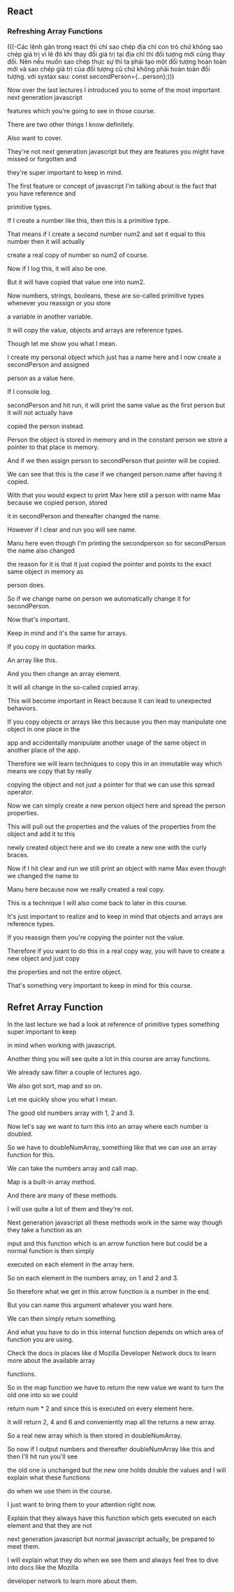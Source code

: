 ## React


### Refreshing Array Functions
(((-Các lệnh gán trong react thì chỉ sao chép địa chỉ con trỏ chứ không sao chép giá trị vì lẽ đó khi thay đổi giá trị tại địa chỉ thì đối tượng mới cũng thay đổi. Nên nếu muốn sao chép thực sự thì ta phải tạo một đối tượng hoàn toàn mới và sao chép giá trị của đối tượng cũ chứ không phải hoàn toàn đối tượng. với systax sau: const secondPerson={...person};)))

Now over the last lectures I introduced you to some of the most important next generation javascript

features which you're going to see in those course.

There are two other things I know definitely.

Also want to cover.

They're not next generation javascript but they are features you might have missed or forgotten and

they're super important to keep in mind.

The first feature or concept of javascript I'm talking about is the fact that you have reference and

primitive types.

If I create a number like this, then this is a primitive type.

That means if I create a second number num2 and set it equal to this number then it will actually

create a real copy of number so num2 of course.

Now if I log this, it will also be one.

But it will have copied that value one into num2.

Now numbers, strings, booleans, these are so-called primitive types whenever you reassign or you store

a variable in another variable.

It will copy the value, objects and arrays are reference types.

Though let me show you what I mean.

I create my personal object which just has a name here and I now create a secondPerson and assigned

person as a value here.

If I console log.

secondPerson and hit run, it will print the same value as the first person but it will not actually have

copied the person instead.

Person the object is stored in memory and in the constant person we store a pointer to that place in memory.

And if we then assign person to secondPerson that pointer will be copied.

We can see that this is the case if we changed person.name after having it copied.

With that you would expect to print Max here still a person with name Max because we copied person, stored

it in secondPerson and thereafter changed the name.

However if I clear and run you will see name.

Manu here even though I'm printing the secondperson so for secondPerson the name also changed

the reason for it is that it just copied the pointer and points to the exact same object in memory as

person does.

So if we change name on person we automatically change it for secondPerson.

Now that's important.

Keep in mind and it's the same for arrays.

If you copy in quotation marks.

An array like this.

And you then change an array element.

It will all change in the so-called copied array.

This will become important in React because it can lead to unexpected behaviors.

If you copy objects or arrays like this because you then may manipulate one object in one place in the

app and accidentally manipulate another usage of the same object in another place of the app.

Therefore we will learn techniques to copy this in an immutable way which means we copy that by really

copying the object and not just a pointer for that we can use this spread operator.

Now we can simply create a new person object here and spread the person properties.

This will pull out the properties and the values of the properties from the object and add it to this

newly created object here and we do create a new one with the curly braces.

Now if I hit clear and run we still print an object with name Max even though we changed the name to

Manu here because now we really created a real copy.

This is a technique I will also come back to later in this course.

It's just important to realize and to keep in mind that objects and arrays are reference types.

If you reassign them you're copying the pointer not the value.

Therefore if you want to do this in a real copy way, you will have to create a new object and just copy

the properties and not the entire object.

That's something very important to keep in mind for this course.


## Refret Array Function
In the last lecture we had a look at reference of primitive types something super important to keep

in mind when working with javascript.

Another thing you will see quite a lot in this course are array functions.

We already saw filter a couple of lectures ago.

We also got sort, map and so on.

Let me quickly show you what I mean.

The good old numbers array with 1, 2 and 3.

Now let's say we want to turn this into an array where each number is doubled.

So we have to doubleNumArray, something like that we can use an array function for this.

We can take the numbers array and call map.

Map is a built-in array method.

And there are many of these methods.

I will use quite a lot of them and they're not.

Next generation javascript all these methods work in the same way though they take a function as an

input and this function which is an arrow function here but could be a normal function is then simply

executed on each element in the array here.

So on each element in the numbers array, on 1 and 2 and 3.

So therefore what we get in this arrow function is a number in the end.

But you can name this argument whatever you want here.

We can then simply return something.

And what you have to do in this internal function depends on which area of function you are using.

Check the docs in places like d Mozilla Developer Network docs to learn more about the available array

functions.

So in the map function we have to return the new value we want to turn the old one into so we could

return num * 2 and since this is executed on every element here.

It will return 2, 4 and 6 and conveniently map all the returns a new array.

So a real new array which is then stored in doubleNumArray.

So now if I output numbers and thereafter doubleNumArray like this and then I'll hit run you'll see

the old one is unchanged but the new one holds double the values and I will explain what these functions

do when we use them in the course.

I just want to bring them to your attention right now.

Explain that they always have this function which gets executed on each element and that they are not

next generation javascript but normal javascript actually, be prepared to meet them.

I will explain what they do when we see them and always feel free to dive into docs like the Mozilla

developer network to learn more about them.

